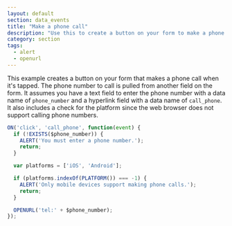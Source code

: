 ```yaml
---
layout: default
section: data_events
title: "Make a phone call"
description: "Use this to create a button on your form to make a phone call to a phone number entered in a text field."
category: section
tags:
  - alert
  - openurl
---
```


This example creates a button on your form that makes a phone call when it's tapped. The phone number to call is pulled from another field on the form. It assumes you have a text field to enter the phone number with a data name of `phone_number` and a hyperlink field with a data name of `call_phone`. It also includes a check for the platform since the web browser does not support calling phone numbers.

```js
ON('click', 'call_phone', function(event) {
  if (!EXISTS($phone_number)) {
    ALERT('You must enter a phone number.');
    return;
  }

  var platforms = ['iOS', 'Android'];

  if (platforms.indexOf(PLATFORM()) === -1) {
    ALERT('Only mobile devices support making phone calls.');
    return;
  }

  OPENURL('tel:' + $phone_number);
});
```
